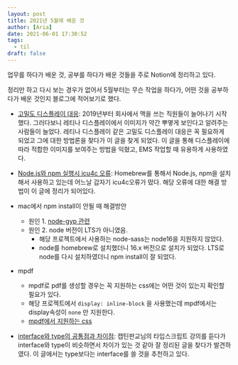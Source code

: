 ```yaml
---
layout: post
title: 2021년 5월에 배운 것
author: [Aria]
date: 2021-06-01 17:30:52
tags: 
  - til
draft: false
---
```


업무를 하다가 배운 것, 공부를 하다가 배운 것들을 주로 Notion에 정리하고 있다.

정리만 하고 다시 보는 경우가 없어서 5월부터는 무슨 작업을 하다가, 어떤 것을 공부하다가 배운 것인지 블로그에 적어보기로 했다.

* [고밀도 디스플레이 대응](https://blog.hanlee.io/2018/high-density-display-and-images/): 2019년부터 회사에서 맥을 쓰는 직원들이 늘어나기 시작했다. 그러다보니 레티나 디스플레이에서 이미지가 약간 뿌옇게 보인다고 알려주는 사람들이 늘었다. 레티나 디스플레이 같은 고밀도 디스플레이 대응은 꼭 필요하게 되었고 그에 대한 방법론을 찾다가 이 글을 찾게 되었다. 이 글을 통해 디스플레이에 따라 적합한 이미지를 보여주는 방법을 익혔고, EMS 작업할 때 유용하게 사용하였다. 

* [Node.js와 npm 실행시 icu4c 오류](https://jolly-sally.tistory.com/16): Homebrew를 통해서 Node.js, npm을 설치해서 사용하고 있는데 어느날 갑자기 icu4c오류가 떴다. 해당 오류에 대한 해결 방법이 이 글에 정리가 되어있다. 

* mac에서 npm install이 안될 때 해결방안
  * 원인 1. [node-gyp 관련](https://jojoldu.tistory.com/566)
  * 원인 2. node 버전이 LTS가 아니였음.
    * 해당 프로젝트에서 사용하는 node-sass는 node16을 지원하지 않았다.
    * node를 homebrew로 설치했더니 16.x 버전으로 설치가 되었다. LTS로 node를 다시 설치하였더니 npm install이 잘 되었다.

* mpdf
  * mpdf로 pdf를 생성할 경우는 꼭 지원하는 css에는 어떤 것이 있는지 확인할 필요가 있다.
  * 해당 프로젝트에서 `display: inline-block` 을 사용했는데 mpdf에서는 display속성이 `none` 만 지원한다.
  * [mpdf에서 지원하는 css](https://mpdf.github.io/css-stylesheets/supported-css.html)

* [interface와 type의 공통점과 차이점](https://yceffort.kr/2021/03/typescript-interface-vs-type): 캡틴판교님의 타입스크립트 강의를 듣다가 interface와 type이 비슷하면서 차이가 있는 것 같아 잘 정리된 글을 찾다가 발견하였다. 이 글에서는 type보다는 interface를 쓸 것을 추천하고 있다. 

